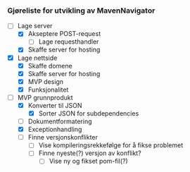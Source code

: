 ### Gjøreliste for utvikling av MavenNavigator

* [ ] Lage server
    * [x] Akseptere POST-request
        * [ ] Lage requesthandler
    * [x] Skaffe server for hosting
* [x] Lage nettside
    * [x] Skaffe domene
    * [x] Skaffe server for hosting
    * [x] MVP design
    * [x] Funksjonalitet
* [ ] MVP grunnprodukt
    * [x] Konverter til JSON
      * [x] Sorter JSON for subdependencies
    * [ ] Dokumentformatering
    * [x] Exceptionhandling
    * [ ] Finne versjonskonflikter
       * [ ] Vise kompileringsrekkefølge for å fikse problemet
       * [ ] Finne nyeste(?) versjon av konflikt?
            * [ ] Vise ny og fikset pom-fil(?)  

